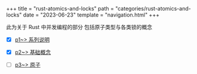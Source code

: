 +++
title = "rust-atomics-and-locks"
path = "categories/rust-atomics-and-locks"
date = "2023-06-23"
template = "navigation.html"
+++

此为关于 Rust 中并发编程的部分 包括原子类型与各类锁的概念

- [x] [p1~> 系列说明](/posts/rust-atomics-and-locks/p1)
- [x] [p2~> 基础概念](/posts/rust-atomics-and-locks/p2)
- [ ] [p3~> 原子](/posts/rust-atomics-and-locks/p3)

